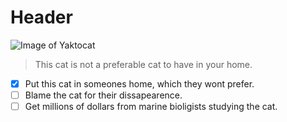 # Header

![Image of Yaktocat](https://octodex.github.com/images/yaktocat.png)

 >This cat is not a preferable cat to have in your home.
 
 - [x] Put this cat in someones home, which they wont prefer.
- [ ] Blame the cat for their dissapearence.
- [ ] Get millions of dollars from marine bioligists studying the cat.
